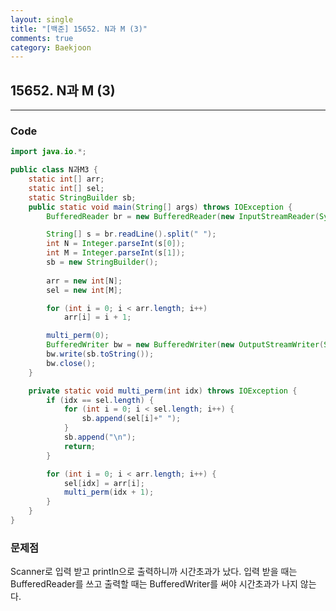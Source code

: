 ```yaml
---
layout: single
title: "[백준] 15652. N과 M (3)"
comments: true
category: Baekjoon
---
```


## 15652.  N과 M (3)

---

### Code

```java
import java.io.*;

public class N과M3 {
	static int[] arr;
	static int[] sel;
	static StringBuilder sb;
	public static void main(String[] args) throws IOException {
		BufferedReader br = new BufferedReader(new InputStreamReader(System.in));

		String[] s = br.readLine().split(" ");
		int N = Integer.parseInt(s[0]);
		int M = Integer.parseInt(s[1]);
		sb = new StringBuilder();
		
		arr = new int[N];
		sel = new int[M];

		for (int i = 0; i < arr.length; i++)
			arr[i] = i + 1;

		multi_perm(0);
		BufferedWriter bw = new BufferedWriter(new OutputStreamWriter(System.out));
		bw.write(sb.toString());
		bw.close();
	}

	private static void multi_perm(int idx) throws IOException {
		if (idx == sel.length) {
			for (int i = 0; i < sel.length; i++) {
				sb.append(sel[i]+" ");
			}
			sb.append("\n");
			return;
		}

		for (int i = 0; i < arr.length; i++) {
			sel[idx] = arr[i];
			multi_perm(idx + 1);
		}
	}
}

```

### 문제점
Scanner로 입력 받고 println으로 출력하니까 시간초과가 났다.
입력 받을 때는 BufferedReader를 쓰고 출력할 때는 BufferedWriter를 써야 시간초과가 나지 않는다.
